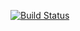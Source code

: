 
[![Build Status](https://travis-ci.org/ICimpoes/scala-fp.png?branch=master)](https://travis-ci.org/ICimpoes/scala-fp)
